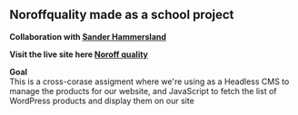 ## Noroffquality made as a school project 
**Collaboration with [Sander Hammersland](https://github.com/Sanhamm)**

**Visit the live site here [Noroff quality](https://noroffqlty.netlify.app/)**

**Goal**<br/>
This is a cross-corase assigment where we're using as a Headless CMS to manage the products for our website, and JavaScript to fetch the list of WordPress products and display them on our site

